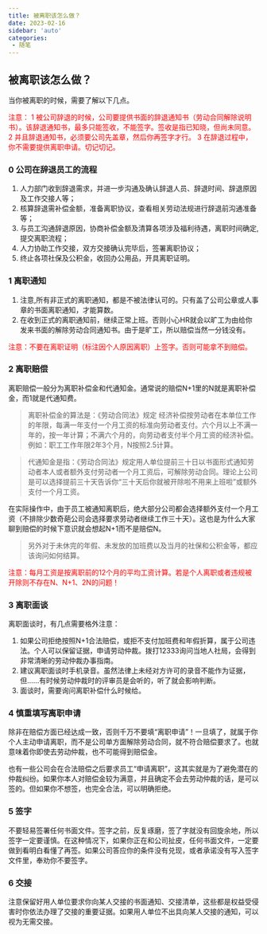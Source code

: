 ```yaml
---
title: 被离职该怎么做？
date: 2023-02-16
sidebar: 'auto'
categories: 
 - 随笔
---
```


## 被离职该怎么做？

当你被离职的时候，需要了解以下几点。

<font color="red">
注意：
1 被公司辞退的时候，公司要提供书面的辞退通知书（劳动合同解除说明书）。该辞退通知书，最多只能签收，不能签字。签收是指已知晓，但尚未同意。
2 并且辞退通知书，必须要公司先盖章，然后你再签字才行。
3 在辞退过程中，你不需要提供离职申请。切记切记。
</font>


### 0 公司在辞退员工的流程

1. 人力部门收到辞退需求，并进一步沟通及确认辞退人员、辞退时间、辞退原因及工作交接人等；
2. 核算辞退需补偿金额，准备离职协议，查看相关劳动法规进行辞退前沟通准备等；
3. 与员工沟通辞退原因，协商补偿金额及清算各项涉及福利待遇，离职时间确定, 提交离职流程；
4. 人力协助工作交接，双方交接确认完毕后，签署离职协议；
5. 终止各项社保及公积金，收回办公用品，开具离职证明。


### 1 离职通知

1. 注意,所有非正式的离职通知，都是不被法律认可的。只有盖了公司公章或人事章的书面离职通知，才能算数。
2. 在收到正式的离职通知前，继续正常上班。否则小心HR就会以旷工为由给你发来书面的解除劳动合同通知书。由于是旷工，所以赔偿当然一分钱没有。

<font color="red">
注意：不要在离职证明（标注因个人原因离职）上签字。否则可能拿不到赔偿。
</font>

### 2 离职赔偿

离职赔偿一般分为离职补偿金和代通知金。通常说的赔偿N+1里的N就是离职补偿金，而1就是代通知费。

>离职补偿金的算法是：《劳动合同法》规定 经济补偿按劳动者在本单位工作的年限，每满一年支付一个月工资的标准向劳动者支付。六个月以上不满一年的，按一年计算；不满六个月的，向劳动者支付半个月工资的经济补偿。
例如：职工工作年限2年3个月，N按照2.5计算。

>代通知金是指：《劳动合同法》规定用人单位提前三十日以书面形式通知劳动者本人或者额外支付劳动者一个月工资后，可解除劳动合同。理论上公司是可以选择提前三十天告诉你“三十天后你就被开除啦不用来上班啦”或额外支付一个月工资。

在实际操作中，由于员工被通知离职后，绝大部分公司都会选择额外支付一个月工资（不排除少数奇葩公司会选择要求劳动者继续工作三十天）。这也是为什么大家聊到赔偿的时候下意识就会想起N+1而不是赔偿N。

> 另外对于未休完的年假、未发放的加班费以及当月的社保和公积金等，都应该询问如何结算。

<font color="red">
注意：每月工资是按离职前的12个月的平均工资计算。若是个人离职或者违规被开除则不存在N、N+1、2N的问题！
</font>


### 3 离职面谈

离职面谈时，有几点需要格外注意：

1. 如果公司拒绝按照N+1合法赔偿，或拒不支付加班费和年假折算，属于公司违法。个人可以保留证据，申请劳动仲裁。拨打12333询问当地人社局，会得到非常清晰的劳动仲裁办事指南。
2. 建议离职面谈时手机录音。虽然法律上未经对方许可的录音不能作为证据，但……有时候劳动仲裁时的评审员是会听的，听了就会影响判断。
3. 面谈时，需要询问离职补偿什么时候给。

### 4 慎重填写离职申请

除非在赔偿方面已经达成一致，否则千万不要填“离职申请”！一旦填了，就属于你个人主动申请离职，而不是公司单方面解除劳动合同，就不符合赔偿要求了。也就意味着你即使去劳动仲裁，也不可能得到赔偿金。

也有一些公司会在合法赔偿之后要求员工“申请离职”，这其实就是为了避免潜在的仲裁纠纷。如果你本人对赔偿金较为满意，并且确定不会去劳动仲裁的话，是可以签的。但如果你不想签，也完全合法，可以明确拒绝。

### 5 签字

不要轻易签署任何书面文件。签字之前，反复琢磨，签了字就没有回旋余地，所以签字一定要谨慎。在这种情况下，如果你正在和公司扯皮，任何书面文件，一定要做到看明白看懂了再签。如果公司答应你的条件没有兑现，或者承诺没有写入签字文件里，奉劝你不要签字。

### 6 交接

注意保留好用人单位要求你向某人交接的书面通知、交接清单，这些都是权益受侵害时你依法办理了交接的重要证据。如果用人单位不出具向某人交接的通知，可以视为无需交接。


